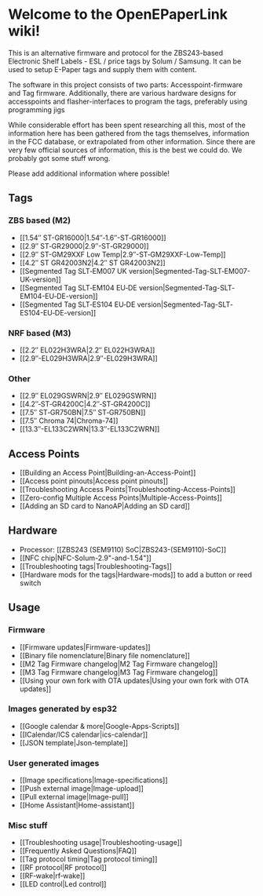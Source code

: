 # Welcome to the OpenEPaperLink wiki!

This is an alternative firmware and protocol for the ZBS243-based Electronic Shelf Labels - ESL / price tags by Solum / Samsung. It can be used to setup E-Paper tags and supply them with content.

The software in this project consists of two parts: Accesspoint-firmware and Tag firmware. Additionally, there are various hardware designs for accesspoints and flasher-interfaces to program the tags, preferably using programming jigs

While considerable effort has been spent researching all this, most of the information here has been gathered from the tags themselves, information in the FCC database, or extrapolated from other information. Since there are very few official sources of information, this is the best we could do. We probably got some stuff wrong.

Please add additional information where possible!

## Tags

### ZBS based (M2)
- [[1.54″ ST-GR16000|1.54″‐1.6″-ST‐GR16000]]
- [[2.9″ ST‐GR29000|2.9″-ST‐GR29000]]
- [[2.9″ ST-GM29XXF Low Temp|2.9″-ST‐GM29XXF-Low-Temp]]
- [[4.2″ ST GR42003N2|4.2″ ST GR42003N2]]
- [[Segmented Tag SLT‐EM007 UK version|Segmented-Tag-SLT‐EM007-UK-version]]
- [[Segmented Tag SLT‐EM104 EU‐DE version|Segmented-Tag-SLT‐EM104-EU‐DE-version]]
- [[Segmented Tag SLT‐ES104 EU‐DE version|Segmented-Tag-SLT‐ES104-EU‐DE-version]]

### NRF based (M3)
- [[2.2″ EL022H3WRA|2.2″ EL022H3WRA]]
- [[2.9″-EL029H3WRA|2.9″-EL029H3WRA]]

### Other
- [[2.9″ EL029GSWRN|2.9″ EL029GSWRN]]
- [[4.2″‐ST‐GR4200C|4.2″‐ST‐GR4200C]]
- [[7.5″ ST‐GR750BN|7.5″ ST‐GR750BN]]
- [[7.5″ Chroma 74|Chroma-74]]
- [[13.3″-EL133C2WRN|13.3″-EL133C2WRN]]

## Access Points

- [[Building an Access Point|Building-an-Access-Point]]
- [[Access point pinouts|Access point pinouts]]
- [[Troubleshooting Access Points|Troubleshooting-Access-Points]]
- [[Zero-config Multiple Access Points|Multiple-Access-Points]]
- [[Adding an SD card to NanoAP|Adding an SD card]]

## Hardware

- Processor: [[ZBS243 (SEM9110) SoC|ZBS243-(SEM9110)-SoC]]
- [[NFC chip|NFC-Solum-2.9"-and-1.54"]]
- [[Troubleshooting tags|Troubleshooting-Tags]]
- [[Hardware mods for the tags|Hardware-mods]] to add a button or reed switch

## Usage
### Firmware
- [[Firmware updates|Firmware-updates]]
- [[Binary file nomenclature|Binary file nomenclature]]
- [[M2 Tag Firmware changelog|M2 Tag Firmware changelog]]
- [[M3 Tag Firmware changelog|M3 Tag Firmware changelog]]
- [[Using your own fork with OTA updates|Using your own fork with OTA updates]]

### Images generated by esp32

- [[Google calendar & more|Google-Apps-Scripts]]
- [[ICalendar/ICS calendar|ics-calendar]]
- [[JSON template|Json-template]]

### User generated images 

- [[Image specifications|Image-specifications]]
- [[Push external image|Image-upload]]
- [[Pull external image|Image-pull]]
- [[Home Assistant|Home-assistant]]

### Misc stuff
- [[Troubleshooting usage|Troubleshooting-usage]]
- [[Frequently Asked Questions|FAQ]]
- [[Tag protocol timing|Tag protocol timing]]
- [[RF protocol|RF protocol]]
- [[RF‐wake|rf‐wake]]
- [[LED control|Led control]]